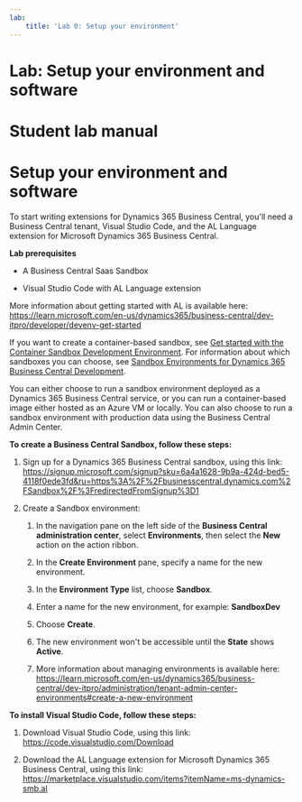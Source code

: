 ```yaml
---
lab:
    title: 'Lab 0: Setup your environment'
---
```


# Lab: Setup your environment and software
# Student lab manual

Setup your environment and software
===================================

To start writing extensions for Dynamics 365 Business Central, you'll need a
Business Central tenant, Visual Studio Code, and the AL Language extension for
Microsoft Dynamics 365 Business Central.

**Lab prerequisites**

-   A Business Central Saas Sandbox

-   Visual Studio Code with AL Language extension

More information about getting started with AL is available here:
<https://learn.microsoft.com/en-us/dynamics365/business-central/dev-itpro/developer/devenv-get-started>

If you want to create a container-based sandbox, see [Get started with the
Container Sandbox Development
Environment](https://learn.microsoft.com/en-us/dynamics365/business-central/dev-itpro/developer/devenv-get-started-container-sandbox).
For information about which sandboxes you can choose, see [Sandbox Environments
for Dynamics 365 Business Central
Development](https://learn.microsoft.com/en-us/dynamics365/business-central/dev-itpro/developer/devenv-sandbox-overview).

You can either choose to run a sandbox environment deployed as a Dynamics 365
Business Central service, or you can run a container-based image either hosted
as an Azure VM or locally. You can also choose to run a sandbox environment with
production data using the Business Central Admin Center.

**To create a Business Central Sandbox, follow these steps:**

1.  Sign up for a Dynamics 365 Business Central sandbox, using this link:
    <https://signup.microsoft.com/signup?sku=6a4a1628-9b9a-424d-bed5-4118f0ede3fd&ru=https%3A%2F%2Fbusinesscentral.dynamics.com%2FSandbox%2F%3FredirectedFromSignup%3D1>

2.  Create a Sandbox environment:

    1.  In the navigation pane on the left side of the **Business Central
        administration center**, select **Environments**, then select the
        **New** action on the action ribbon.

    2.  In the **Create Environment** pane, specify a name for the new
        environment.

    3.  In the **Environment Type** list, choose **Sandbox**.

    4.  Enter a name for the new environment, for example: **SandboxDev**

    5.  Choose **Create**.

    6.  The new environment won't be accessible until the **State** shows
        **Active**.

    7.  More information about managing environments is available here:
        <https://learn.microsoft.com/en-us/dynamics365/business-central/dev-itpro/administration/tenant-admin-center-environments#create-a-new-environment>

**To install Visual Studio Code, follow these steps:**

1.  Download Visual Studio Code, using this link:
    <https://code.visualstudio.com/Download>

2.  Download the AL Language extension for Microsoft Dynamics 365 Business
    Central, using this link:
    <https://marketplace.visualstudio.com/items?itemName=ms-dynamics-smb.al>
